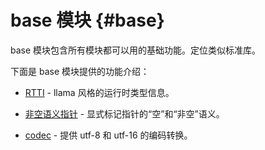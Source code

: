# base 模块 {#base}

base 模块包含所有模块都可以用的基础功能。定位类似标准库。

下面是 base 模块提供的功能介绍：

- [RTTI](#rtti) - llama 风格的运行时类型信息。

- [非空语义指针](#pointers) - 显式标记指针的“空”和“非空”语义。

- [codec](#codec) - 提供 utf-8 和 utf-16 的编码转换。


